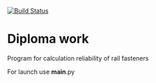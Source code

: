 [![Build Status](https://travis-ci.com/qiokis/diploma_work.svg?branch=main)](https://travis-ci.com/qiokis/diploma_work)
# Diploma work
Program for calculation reliability of rail fasteners

For launch use __main__.py
